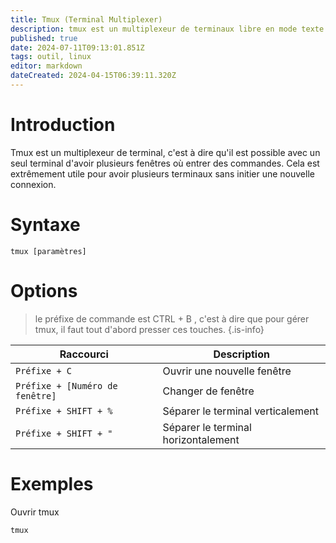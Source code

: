 ```yaml
---
title: Tmux (Terminal Multiplexer)
description: tmux est un multiplexeur de terminaux libre en mode texte. Il permet d'utiliser plusieurs terminaux virtuels dans une seule fenêtre de terminal ou une session sur un terminal
published: true
date: 2024-07-11T09:13:01.851Z
tags: outil, linux
editor: markdown
dateCreated: 2024-04-15T06:39:11.320Z
---
```


# Introduction

Tmux est un multiplexeur de terminal, c'est à dire qu'il est possible avec un seul terminal d'avoir plusieurs fenêtres où entrer des commandes. Cela est extrêmement utile pour avoir plusieurs terminaux sans initier une nouvelle connexion.

# Syntaxe

`tmux [paramètres]`

# Options

> le préfixe de commande est CTRL + B , c'est à dire que pour gérer tmux, il faut tout d'abord presser ces touches.
> {.is-info}

| Raccourci                       | Description                         |
| ------------------------------- | ----------------------------------- |
| `Préfixe + C`                   | Ouvrir une nouvelle fenêtre         |
| `Préfixe + [Numéro de fenêtre]` | Changer de fenêtre                  |
| `Préfixe + SHIFT + %`           | Séparer le terminal verticalement   |
| `Préfixe + SHIFT + "`           | Séparer le terminal horizontalement |

# Exemples

Ouvrir tmux

`tmux`

